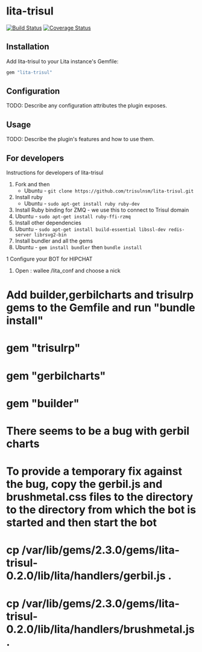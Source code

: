 # lita-trisul

[![Build Status](https://travis-ci.org/kkn1806/lita-trisul.png?branch=master)](https://travis-ci.org/kkn1806/lita-trisul)
[![Coverage Status](https://coveralls.io/repos/kkn1806/lita-trisul/badge.png)](https://coveralls.io/r/kkn1806/lita-trisul)


## Installation

Add lita-trisul to your Lita instance's Gemfile:

``` ruby
gem "lita-trisul"
```

## Configuration

TODO: Describe any configuration attributes the plugin exposes.

## Usage

TODO: Describe the plugin's features and how to use them.



## For developers


Instructions for developers of lita-trisul

1. Fork and then
    - Ubuntu -  `git clone https://github.com/trisulnsm/lita-trisul.git`
2. Install ruby  
    - Ubuntu -  `sudo apt-get install ruby ruby-dev`
3. Install Ruby binding for ZMQ - we use this to connect to Trisul domain 
  1. Ubuntu - `sudo apt-get install ruby-ffi-rzmq`
4. Install other dependencies  
  1. Ubuntu - `sudo apt-get install build-essential libssl-dev redis-server librsvg2-bin`
5. Install bundler and all the gems 
  1. Ubuntu - `gem install bundler` then  `bundle install`


1 Configure your  BOT for HIPCHAT 
  1. Open : wallee /lita_conf and choose a nick 
  

# Add builder,gerbilcharts and trisulrp gems to the Gemfile and run "bundle install" 
  # gem "trisulrp"
  # gem "gerbilcharts"
  # gem "builder"


# There seems to be a bug with gerbil charts
  # To provide a temporary fix against the bug, copy the gerbil.js and brushmetal.css files to the directory to the directory from which the bot is started and then start the bot
  # cp /var/lib/gems/2.3.0/gems/lita-trisul-0.2.0/lib/lita/handlers/gerbil.js .
  # cp /var/lib/gems/2.3.0/gems/lita-trisul-0.2.0/lib/lita/handlers/brushmetal.js .



